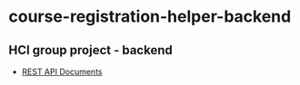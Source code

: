 # course-registration-helper-backend
HCI group project - backend
---
- [REST API Documents](https://hci.pchan.cn/docs)
